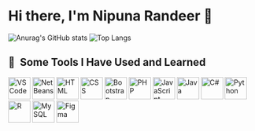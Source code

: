 # Hi there, I'm Nipuna Randeer 👋

![Anurag's GitHub stats](https://github-readme-stats.vercel.app/api?username=Nipuna9945&show_icons=true&theme=radical)
![Top Langs](https://github-readme-stats.vercel.app/api/top-langs/?username=Nipuna9945&layout=compact&theme=dark)

<h2> 🚀 &nbsp;Some Tools I Have Used and Learned</h2>
<p align="left">
  <!-- VS Code -->
  <img src="https://cdn.jsdelivr.net/gh/devicons/devicon/icons/vscode/vscode-original.svg" alt="VS Code" width="45" height="45"/>
  <!-- NetBeans -->
  <img src="https://upload.wikimedia.org/wikipedia/commons/9/98/Apache_NetBeans_Logo.svg" alt="NetBeans" width="45" height="45"/>
  <!-- HTML -->
  <img src="https://cdn.jsdelivr.net/gh/devicons/devicon/icons/html5/html5-original.svg" alt="HTML" width="45" height="45"/>
  <!-- CSS -->
  <img src="https://cdn.jsdelivr.net/gh/devicons/devicon/icons/css3/css3-original.svg" alt="CSS" width="45" height="45"/>
  <!-- Bootstrap -->
  <img src="https://cdn.jsdelivr.net/gh/devicons/devicon/icons/bootstrap/bootstrap-original.svg" alt="Bootstrap" width="45" height="45"/>
  <!-- PHP -->
  <img src="https://cdn.jsdelivr.net/gh/devicons/devicon/icons/php/php-original.svg" alt="PHP" width="45" height="45"/>
  <!-- JavaScript -->
  <img src="https://cdn.jsdelivr.net/gh/devicons/devicon/icons/javascript/javascript-original.svg" alt="JavaScript" width="45" height="45"/>
  <!-- Java -->
  <img src="https://cdn.jsdelivr.net/gh/devicons/devicon/icons/java/java-original.svg" alt="Java" width="45" height="45"/>
  <!-- C# -->
  <img src="https://cdn.jsdelivr.net/gh/devicons/devicon/icons/csharp/csharp-original.svg" alt="C#" width="45" height="45"/>
  <!-- Python -->
  <img src="https://cdn.jsdelivr.net/gh/devicons/devicon/icons/python/python-original.svg" alt="Python" width="45" height="45"/>
  <!-- R -->
  <img src="https://cdn.jsdelivr.net/gh/devicons/devicon/icons/r/r-original.svg" alt="R" width="45" height="45"/>
  <!-- MySQL -->
  <img src="https://cdn.jsdelivr.net/gh/devicons/devicon/icons/mysql/mysql-original.svg" alt="MySQL" width="45" height="45"/>
  <!-- Figma -->
  <img src="https://cdn.jsdelivr.net/gh/devicons/devicon/icons/figma/figma-original.svg" alt="Figma" width="45" height="45"/>
</p>






<!--
**Nipuna9945/Nipuna9945** is a ✨ _special_ ✨ repository because its `README.md` (this file) appears on your GitHub profile.

Here are some ideas to get you started:

- 🔭 I’m currently working on ...
- 🌱 I’m currently learning ...
- 👯 I’m looking to collaborate on ...
- 🤔 I’m looking for help with ...
- 💬 Ask me about ...
- 📫 How to reach me: ...
- 😄 Pronouns: ...
- ⚡ Fun fact: ...
-->
